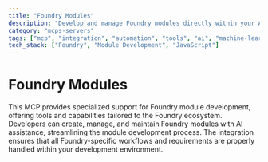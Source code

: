 ```yaml
---
title: "Foundry Modules"
description: "Develop and manage Foundry modules directly within your AI-assisted development environment."
category: "mcps-servers"
tags: ["mcp", "integration", "automation", "tools", "ai", "machine-learning"]
tech_stack: ["Foundry", "Module Development", "JavaScript"]
---
```


# Foundry Modules

This MCP provides specialized support for Foundry module development, offering tools and capabilities tailored to the Foundry ecosystem. Developers can create, manage, and maintain Foundry modules with AI assistance, streamlining the module development process. The integration ensures that all Foundry-specific workflows and requirements are properly handled within your development environment.
